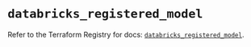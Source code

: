 # `databricks_registered_model`

Refer to the Terraform Registry for docs: [`databricks_registered_model`](https://registry.terraform.io/providers/databricks/databricks/1.58.0/docs/resources/registered_model).
